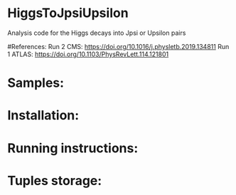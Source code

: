 # HiggsToJpsiUpsilon
Analysis code for the Higgs decays into Jpsi or Upsilon pairs

#References:
Run 2 CMS: https://doi.org/10.1016/j.physletb.2019.134811
Run 1 ATLAS: https://doi.org/10.1103/PhysRevLett.114.121801


# Samples:

# Installation:

# Running instructions:

# Tuples storage:




